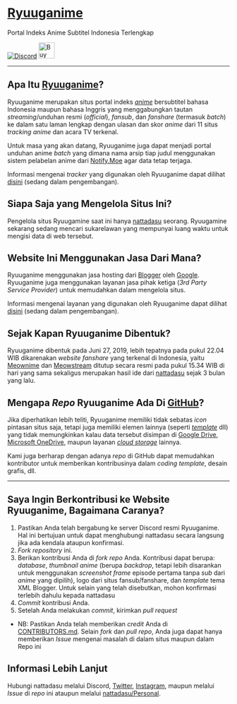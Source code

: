 <html>
    <head>
        <strong><a href="https://ryuuganime.blogspot.com"><h1>Ryuuganime</h1></a></strong>
            <p>Portal Indeks Anime Subtitel Indonesia Terlengkap</p>
            <a href="https://discord.gg/nWHwkuT"><img alt="Discord" src="https://img.shields.io/discord/594442535615725579.svg?color=7289DA&label=Chat&logo=discord&style=flat-square"></a>&#32;&#32;&#32;&#32;<a href='https://ko-fi.com/U6U1YGDN' target='_blank'><img height='20' style='border:0px;height:36px;' src='https://az743702.vo.msecnd.net/cdn/kofi5.png?v=2' border='0' alt='Buy Me a Coffee at ko-fi.com' /></a>
        <hr>
    </head>
    <body>
        <h2>Apa Itu <a href="https://ryuuganime.blogspot.com" title="Klik untuk mengunjungi situs"><strong>Ryuuganime</strong></a>?</h2>
            <p>Ryuuganime merupakan situs portal indeks <em><a href="https://id.wikipedia.org/wiki/Anime">anime</a></em> bersubtitel bahasa Indonesia maupun bahasa Inggris yang menggabungkan tautan <em>streaming</em>/unduhan resmi (<em>official</em>), <em>fansub</em>, dan <em>fanshare</em> (termasuk <em>batch</em>) ke dalam satu laman lengkap dengan ulasan dan skor <em>anime</em> dari 11 situs <em>tracking anime</em> dan acara TV terkenal.</p>
            <p>Untuk masa yang akan datang, Ryuuganime juga dapat menjadi portal unduhan anime <em>batch</em> yang dimana nama arsip tiap judul menggunakan sistem pelabelan anime dari <a href="https://notify.moe">Notify.Moe</a> agar data tetap terjaga.</p>
            <p>Informasi mengenai <em>tracker</em> yang digunakan oleh Ryuuganime dapat dilihat <a href="https://ryuuganime.blogspot.com" title="oof, lagi dalam pengembangan :v">disini</a> (sedang dalam pengembangan).</p>
        <h2>Siapa Saja yang Mengelola Situs Ini?</h2>
            <p>Pengelola situs Ryuugamine saat ini hanya <a href="https://github.com/nattadasu/Personal">nattadasu</a> seorang. Ryuugamine sekarang sedang mencari sukarelawan yang mempunyai luang waktu untuk mengisi data di web tersebut.</p>
        <h2>Website Ini Menggunakan Jasa Dari Mana?</h2>
            <p>Ryuuganime menggunakan jasa hosting dari <a href="https://blogger.com">Blogger</a> oleh <a href="https://google.com">Google</a>.<br>Ryuuganime juga menggunakan layanan jasa pihak ketiga (<em>3rd Party Service Provider</em>) untuk memudahkan dalam mengelola situs.</p>
            <p>Informasi mengenai layanan yang digunakan oleh Ryuuganime dapat dilihat <a href="https://ryuuganime.blogspot.com" title="oof, lagi dalam pengembangan :v">disini</a> (sedang dalam pengembangan).</p>
        <h2>Sejak Kapan <strong>Ryuuganime</strong> Dibentuk?</h2>
            <p>Ryuuganime dibentuk pada Juni 27, 2019, lebih tepatnya pada pukul 22.04 WIB dikarenakan <em>website fanshare</em> yang terkenal di Indonesia, yaitu <a href="https://meownime.com">Meownime</a> dan <a href="https://meowstream.com">Meowstream</a> ditutup secara resmi pada pukul 15.34 WIB di hari yang sama sekaligus merupakan hasil ide dari <a href="https://github.com/nattadasu/Personal">nattadasu</a> sejak 3 bulan yang lalu.</p>
        <h2>Mengapa <em>Repo</em> <strong>Ryuuganime</strong> Ada Di <a href="https://github.com">GitHub</a>?</h2>
            <p>Jika diperhatikan lebih teliti, Ryuuganime memiliki tidak sebatas <em>icon</em> pintasan situs saja, tetapi juga memiliki elemen lainnya (seperti <em><a href="https://github.com/nattadasu/Ryuuganime/blob/master/Templates/Template%20Blogger.xml">template</a></em> dll) yang tidak memungkinkan kalau data tersebut disimpan di <a href="https://www.google.com/drive/">Google Drive</a>, <a href="https://onedrive.live.com/OneDrive">Microsoft OneDrive</a>, maupun layanan <a href="https://id.wikipedia.org/wiki/Penyimpanan_awan"><em>cloud storage</em></a> lainnya.</p>
            <p>Kami juga berharap dengan adanya <em>repo</em> di GitHub dapat memudahkan kontributor untuk memberikan kontribusinya dalam <em>coding template</em>, desain grafis, dll.</p>
        <hr>
        <h2>Saya Ingin Berkontribusi ke Website Ryuuganime, Bagaimana Caranya?</h2>
                <ol>
                    <li>Pastikan Anda telah bergabung ke server Discord resmi Ryuuganime. Hal ini bertujuan untuk dapat menghubungi nattadasu secara langsung jika ada kendala ataupun konfirmasi.</li>
                    <li><em>Fork repository</em> ini.</li>
                    <li>Berikan kontribusi Anda di <em>fork repo</em> Anda. Kontribusi dapat berupa: <em>database</em>, <em>thumbnail anime</em> (berupa <em>backdrop</em>, tetapi lebih disarankan untuk menggunakan <em>screenshot frame</em> episode pertama tanpa <em>sub</em> dari <em>anime</em> yang dipilih), logo dari situs fansub/fanshare, dan <em>template</em> tema XML Blogger. Untuk selain yang telah disebutkan, mohon konfirmasi terlebih dahulu kepada nattadasu</li>
                    <li><em>Commit</em> kontribusi Anda.</li>
                    <li>Setelah Anda melakukan <em>commit</em>, kirimkan <em>pull request</em></li>
                </ol>
                <ul>
                    <li>NB: Pastikan Anda telah memberikan <em>credit</em> Anda di <a href="https://github.com/nattadasu/Ryuuganime/blob/master/CONTRIBUTORS.md">CONTRIBUTORS.md</a>. Selain <em>fork</em> dan <em>pull repo</em>, Anda juga dapat hanya memberikan <em>Issue</em> mengenai masalah di dalam situs maupun dalam Repo ini</li>
                </ul>
        <h2>Informasi Lebih Lanjut</h2>
            <p>Hubungi nattadasu melalui Discord, <a href="https://twitter.com/nattadasu">Twitter</a>, <a href="https://instagram.com/nat.tada.su">Instagram</a>, maupun melalui <em>Issue</em> di <em>repo</em> ini ataupun melalui <a href="https://github.com/nattadasu/Personal">nattadasu/Personal</a>.
    </body>
</html>
